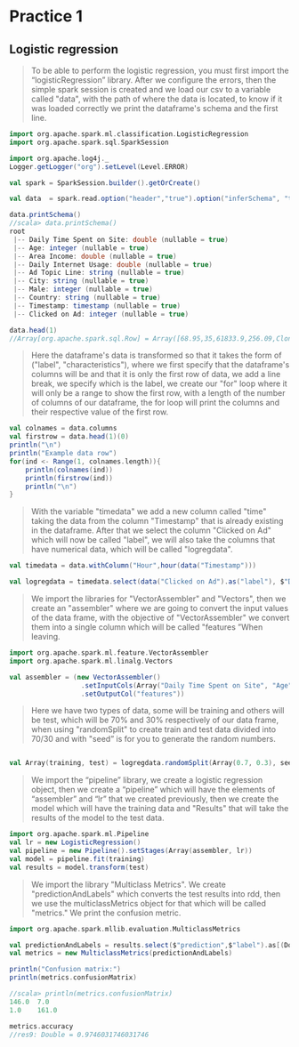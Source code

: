 # Practice 1

## Logistic regression

>To be able to perform the logistic regression, you must first import the “logisticRegression” library. After we configure the errors, then the simple spark session is created and we load our csv to a variable called "data", with the path of where the data is located, to know if it was loaded correctly we print the dataframe's schema and the first line.

```scala
import org.apache.spark.ml.classification.LogisticRegression
import org.apache.spark.sql.SparkSession

import org.apache.log4j._
Logger.getLogger("org").setLevel(Level.ERROR)

val spark = SparkSession.builder().getOrCreate()

val data  = spark.read.option("header","true").option("inferSchema", "true").format("csv").load("C:/Users/salmi/OneDrive/Documentos/GitHub/datos_masivos/Practices/Practice 1/advertising.csv")

data.printSchema()
//scala> data.printSchema()
root
 |-- Daily Time Spent on Site: double (nullable = true)
 |-- Age: integer (nullable = true)
 |-- Area Income: double (nullable = true)
 |-- Daily Internet Usage: double (nullable = true)
 |-- Ad Topic Line: string (nullable = true)
 |-- City: string (nullable = true)
 |-- Male: integer (nullable = true)
 |-- Country: string (nullable = true)
 |-- Timestamp: timestamp (nullable = true)
 |-- Clicked on Ad: integer (nullable = true)

data.head(1)
//Array[org.apache.spark.sql.Row] = Array([68.95,35,61833.9,256.09,Cloned 5thgeneration orchestration,Wrightburgh,0,Tunisia,2016-03-27 00:53:11.0,0])
```

>Here the dataframe's data is transformed so that it takes the form of ("label", "characteristics"), where we first specify that the dataframe's columns will be and that it is only the first row of data, we add a line break, we specify which is the label, we create our "for" loop where it will only be a range to show the first row, with a length of the number of columns of our dataframe, the for loop will print the columns and their respective value of the first row.

```scala
val colnames = data.columns
val firstrow = data.head(1)(0)
println("\n")
println("Example data row")
for(ind <- Range(1, colnames.length)){
    println(colnames(ind))
    println(firstrow(ind))
    println("\n")
}
```

>With the variable "timedata" we add a new column called "time" taking the data from the column "Timestamp" that is already existing in the dataframe. After that we select the column "Clicked on Ad" which will now be called "label", we will also take the columns that have numerical data, which will be called "logregdata".

```scala
val timedata = data.withColumn("Hour",hour(data("Timestamp")))

val logregdata = timedata.select(data("Clicked on Ad").as("label"), $"Daily Time Spent on Site", $"Age", $"Area Income", $"Daily Internet Usage", $"Hour", $"Male")
```

>We import the libraries for "VectorAssembler" and "Vectors", then we create an "assembler" where we are going to convert the input values ​​of the data frame, with the objective of "VectorAssembler" we convert them into a single column which will be called "features ”When leaving.

```scala
import org.apache.spark.ml.feature.VectorAssembler
import org.apache.spark.ml.linalg.Vectors

val assembler = (new VectorAssembler()
                  .setInputCols(Array("Daily Time Spent on Site", "Age","Area Income","Daily Internet Usage","Hour","Male"))
                  .setOutputCol("features"))
```

>Here we have two types of data, some will be training and others will be test, which will be 70% and 30% respectively of our data frame, when using "randomSplit" to create train and test data divided into 70/30 and with "seed” is for you to generate the random numbers.

```scala

val Array(training, test) = logregdata.randomSplit(Array(0.7, 0.3), seed = 12345)
```

>We import the “pipeline” library, we create a logistic regression object, then we create a “pipeline” which will have the elements of “assembler” and “lr” that we created previously, then we create the model which will have the training data and "Results" that will take the results of the model to the test data.

```scala
import org.apache.spark.ml.Pipeline
val lr = new LogisticRegression()
val pipeline = new Pipeline().setStages(Array(assembler, lr))
val model = pipeline.fit(training)
val results = model.transform(test)
```

>We import the library "Multiclass Metrics". We create "predictionAndLabels" which converts the test results into rdd, then we use the multiclassMetrics object for that which will be called "metrics." We print the confusion metric.

```scala
import org.apache.spark.mllib.evaluation.MulticlassMetrics

val predictionAndLabels = results.select($"prediction",$"label").as[(Double, Double)].rdd
val metrics = new MulticlassMetrics(predictionAndLabels)

println("Confusion matrix:")
println(metrics.confusionMatrix)

//scala> println(metrics.confusionMatrix)
146.0  7.0    
1.0    161.0

metrics.accuracy
//res9: Double = 0.9746031746031746
```